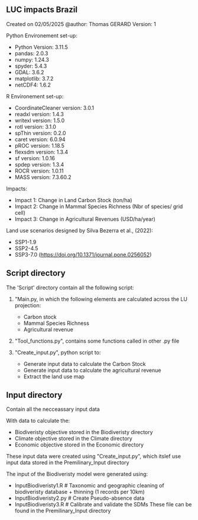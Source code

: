 LUC impacts Brazil
-------------------------------------------------- 
Created on 02/05/2025
@author: Thomas GERARD
Version: 1

Python Environement set-up:
- Python Version: 3.11.5
- pandas: 2.0.3
- numpy: 1.24.3
- spyder: 5.4.3
- GDAL: 3.6.2
- matplotlib: 3.7.2
- netCDF4: 1.6.2

R Environement set-up:
- CoordinateCleaner version: 3.0.1 
- readxl version: 1.4.3 
- writexl version: 1.5.0 
- rotl version: 3.1.0 
- spThin version: 0.2.0
- caret version: 6.0.94 
- pROC version: 1.18.5 
- flexsdm version: 1.3.4 
- sf version: 1.0.16 
- spdep version: 1.3.4 
- ROCR version: 1.0.11 
- MASS version: 7.3.60.2 

Impacts: 
 - Impact 1: Change in Land Carbon Stock (ton/ha)
 - Impact 2: Change in Mammal Species Richness (Nbr of species/ grid cell)
 - Impact 3: Change in Agricultural Revenues (USD/ha/year)

Land use scenarios designed by Silva Bezerra et al., (2022):
 - SSP1-1.9
 - SSP2-4.5
 - SSP3-7.0
(https://doi.org/10.1371/journal.pone.0256052)


Script directory
-------------------------------------------------- 

The 'Script'  directory contain all the following script:
1) "Main.py, in which the following elements are calculated across the LU projection:
    -  Carbon stock
    -  Mammal Species Richness
    -  Agricultural revenue
    
2) "Tool_functions.py", contains some functions called in other .py file

3) "Create_input.py", python script to:
   - Generate input data to calculate the Carbon Stock
   - Generate input data to calculate the agricultural revenue
   - Extract the land use map


Input directory
-------------------------------------------------- 
Contain all the necceassary input data

With data to calculate the:
- Biodiveristy objective stored in the Biodiveristy directory
- Climate objective stored in the Climate directory
- Economic objective stored in the Economic directory

These input data were created using "Create_input.py", 
which itslef use input data stored in the Premilinary_Input directory 

The input of the Biodiveristy model were generated using: 
- InputBiodiveristy1.R             # Taxonomic and geographic cleaning of biodiveristy database + thinning (1 records per 10km)
- InputBiodiveristy2.py            # Create Pseudo-absence data
- InputBiodiveristy3.R             # Calibrate and validate the SDMs
These file can be found in the Premilinary_Input directory 





